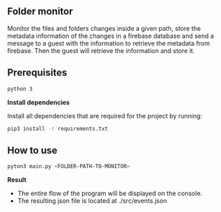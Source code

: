 ## Folder monitor
Monitor the files and folders changes inside a given path, store the metadata information of the changes in a firebase database and send a message to a guest with the information to retrieve the metadata from firebase. Then the guest will retrieve the information and store it.


## Prerequisites

```bash
python 3
```
**Install dependencies**

Install all dependencies that are required for the project by running:

```bash
pip3 install -r requirements.txt
```

## How to use
```bash
pyton3 main.py <FOLDER-PATH-TO-MONITOR>
```
**Result**

- The entire flow of the program will be displayed on the console.
- The resulting json file is located at ./src/events.json